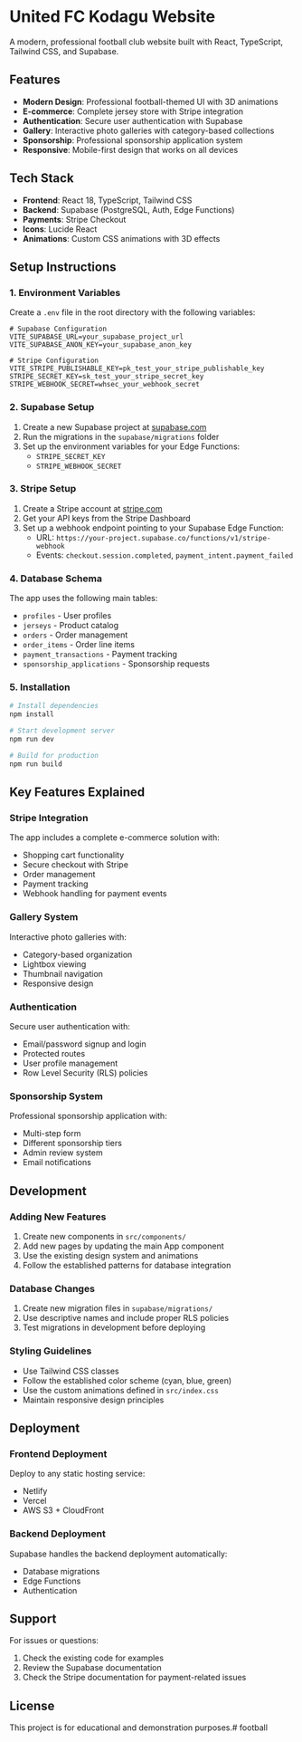 # United FC Kodagu Website

A modern, professional football club website built with React, TypeScript, Tailwind CSS, and Supabase.

## Features

- **Modern Design**: Professional football-themed UI with 3D animations
- **E-commerce**: Complete jersey store with Stripe integration
- **Authentication**: Secure user authentication with Supabase
- **Gallery**: Interactive photo galleries with category-based collections
- **Sponsorship**: Professional sponsorship application system
- **Responsive**: Mobile-first design that works on all devices

## Tech Stack

- **Frontend**: React 18, TypeScript, Tailwind CSS
- **Backend**: Supabase (PostgreSQL, Auth, Edge Functions)
- **Payments**: Stripe Checkout
- **Icons**: Lucide React
- **Animations**: Custom CSS animations with 3D effects

## Setup Instructions

### 1. Environment Variables

Create a `.env` file in the root directory with the following variables:

```env
# Supabase Configuration
VITE_SUPABASE_URL=your_supabase_project_url
VITE_SUPABASE_ANON_KEY=your_supabase_anon_key

# Stripe Configuration
VITE_STRIPE_PUBLISHABLE_KEY=pk_test_your_stripe_publishable_key
STRIPE_SECRET_KEY=sk_test_your_stripe_secret_key
STRIPE_WEBHOOK_SECRET=whsec_your_webhook_secret
```

### 2. Supabase Setup

1. Create a new Supabase project at [supabase.com](https://supabase.com)
2. Run the migrations in the `supabase/migrations` folder
3. Set up the environment variables for your Edge Functions:
   - `STRIPE_SECRET_KEY`
   - `STRIPE_WEBHOOK_SECRET`

### 3. Stripe Setup

1. Create a Stripe account at [stripe.com](https://stripe.com)
2. Get your API keys from the Stripe Dashboard
3. Set up a webhook endpoint pointing to your Supabase Edge Function:
   - URL: `https://your-project.supabase.co/functions/v1/stripe-webhook`
   - Events: `checkout.session.completed`, `payment_intent.payment_failed`

### 4. Database Schema

The app uses the following main tables:
- `profiles` - User profiles
- `jerseys` - Product catalog
- `orders` - Order management
- `order_items` - Order line items
- `payment_transactions` - Payment tracking
- `sponsorship_applications` - Sponsorship requests

### 5. Installation

```bash
# Install dependencies
npm install

# Start development server
npm run dev

# Build for production
npm run build
```

## Key Features Explained

### Stripe Integration

The app includes a complete e-commerce solution with:
- Shopping cart functionality
- Secure checkout with Stripe
- Order management
- Payment tracking
- Webhook handling for payment events

### Gallery System

Interactive photo galleries with:
- Category-based organization
- Lightbox viewing
- Thumbnail navigation
- Responsive design

### Authentication

Secure user authentication with:
- Email/password signup and login
- Protected routes
- User profile management
- Row Level Security (RLS) policies

### Sponsorship System

Professional sponsorship application with:
- Multi-step form
- Different sponsorship tiers
- Admin review system
- Email notifications

## Development

### Adding New Features

1. Create new components in `src/components/`
2. Add new pages by updating the main App component
3. Use the existing design system and animations
4. Follow the established patterns for database integration

### Database Changes

1. Create new migration files in `supabase/migrations/`
2. Use descriptive names and include proper RLS policies
3. Test migrations in development before deploying

### Styling Guidelines

- Use Tailwind CSS classes
- Follow the established color scheme (cyan, blue, green)
- Use the custom animations defined in `src/index.css`
- Maintain responsive design principles

## Deployment

### Frontend Deployment

Deploy to any static hosting service:
- Netlify
- Vercel
- AWS S3 + CloudFront

### Backend Deployment

Supabase handles the backend deployment automatically:
- Database migrations
- Edge Functions
- Authentication

## Support

For issues or questions:
1. Check the existing code for examples
2. Review the Supabase documentation
3. Check the Stripe documentation for payment-related issues

## License

This project is for educational and demonstration purposes.#   f o o t b a l l  
 